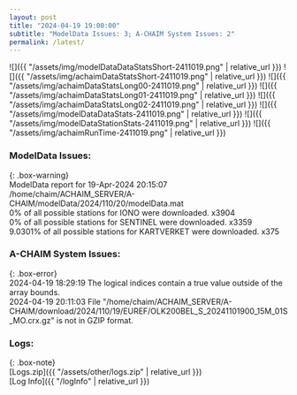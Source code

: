 ```yaml
---
layout: post
title: "2024-04-19 19:00:00"
subtitle: "ModelData Issues: 3; A-CHAIM System Issues: 2"
permalink: /latest/
---
```


![]({{ "/assets/img/modelDataDataStatsShort-2411019.png" | relative_url }})
![]({{ "/assets/img/achaimDataStatsShort-2411019.png" | relative_url }})
![]({{ "/assets/img/achaimDataStatsLong00-2411019.png" | relative_url }})
![]({{ "/assets/img/achaimDataStatsLong01-2411019.png" | relative_url }})
![]({{ "/assets/img/achaimDataStatsLong02-2411019.png" | relative_url }})
![]({{ "/assets/img/modelDataDataStats-2411019.png" | relative_url }})
![]({{ "/assets/img/modelDataStationStats-2411019.png" | relative_url }})
![]({{ "/assets/img/achaimRunTime-2411019.png" | relative_url }})


### ModelData Issues:  
  
{: .box-warning}  
 ModelData report for 19-Apr-2024 20:15:07   
 /home/chaim/ACHAIM_SERVER/A-CHAIM/modelData/2024/110/20/modelData.mat   
 0% of all possible stations for IONO were downloaded. x3904   
 0% of all possible stations for SENTINEL were downloaded. x3359   
 9.0301% of all possible stations for KARTVERKET were downloaded. x375   
  
### A-CHAIM System Issues:  
  
{: .box-error}  
2024-04-19 18:29:19 The logical indices contain a true value outside of the array bounds.  
2024-04-19 20:11:03 File "/home/chaim/ACHAIM_SERVER/A-CHAIM/download/2024/110/19/EUREF/OLK200BEL_S_20241101900_15M_01S_MO.crx.gz" is not in GZIP format.  

### Logs:  
  
{: .box-note}  
[Logs.zip]({{ "/assets/other/logs.zip" | relative_url }})  
[Log Info]({{ "/logInfo" | relative_url }})  
